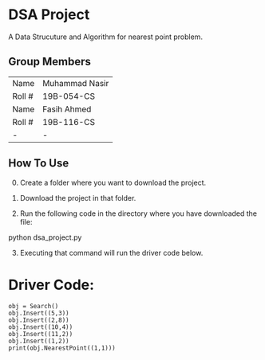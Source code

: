 # DSA Project
A Data Strucuture and Algorithm for nearest point problem.

## Group Members

|||
|-|-|
| Name | Muhammad Nasir |
| Roll # | 19B-054-CS |
| Name | Fasih Ahmed |
| Roll # | 19B-116-CS |
|-|-|

## How To Use
0. Create a folder where you want to download the project.

1. Download the project in that folder.

2. Run the following code in the directory where you have downloaded the file:

python dsa_project.py

3. Executing that command will run the driver code below.

# Driver Code:
    obj = Search()
    obj.Insert((5,3))
    obj.Insert((2,8))
    obj.Insert((10,4))
    obj.Insert((11,2))
    obj.Insert((1,2))
    print(obj.NearestPoint((1,1)))
